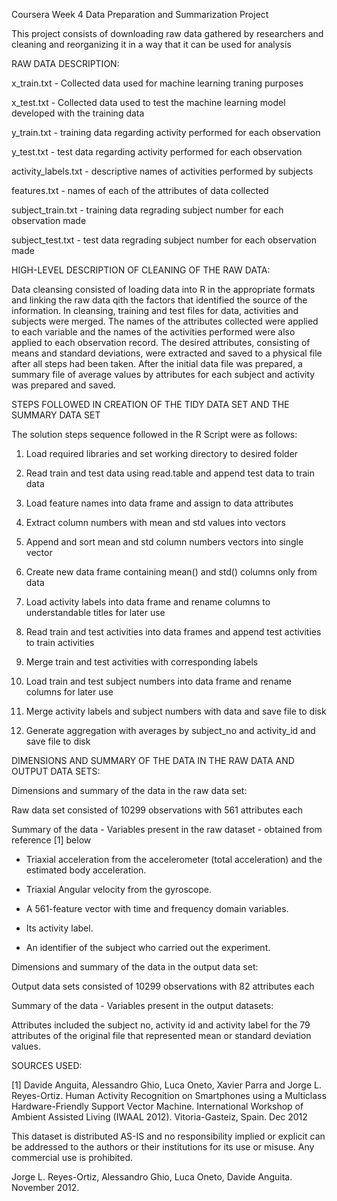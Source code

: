 Coursera Week 4 Data Preparation and Summarization Project

This project consists of downloading raw data gathered by researchers and cleaning and reorganizing it in a way that it can be used for analysis

RAW DATA DESCRIPTION:

x_train.txt - Collected data used for machine learning traning purposes

x_test.txt - Collected data used to test the machine learning model developed with the training data

y_train.txt - training data regarding activity performed for each observation

y_test.txt - test data regarding activity performed for each observation

activity_labels.txt - descriptive names of activities performed by subjects

features.txt - names of each of the attributes of data collected

subject_train.txt - training data regrading subject number for each observation made

subject_test.txt - test data regrading subject number for each observation made



HIGH-LEVEL DESCRIPTION OF CLEANING OF THE RAW DATA:

Data cleansing consisted of loading data into R in the appropriate formats and linking the raw data qith the factors that identified the source of the information. In cleansing, training and test files for data, activities and subjects were merged. The names of the attributes collected were applied to each variable and the names of the activities performed were also applied to each observation record. The desired attributes, consisting of means and standard deviations, were extracted and saved to a physical file after all steps had been taken. After the initial data file was prepared, a summary file of average values by attributes for each subject and activity was prepared and saved.


STEPS FOLLOWED IN CREATION OF THE TIDY DATA SET AND THE SUMMARY DATA SET

The solution steps sequence followed in the R Script were as follows:

 1. Load required libraries and set working directory to desired folder

 2. Read train and test data using read.table and append test data to train data

 3. Load feature names into data frame and assign to data attributes 

 4. Extract column numbers with mean and std values into vectors

 5. Append and sort mean and std column numbers vectors into single vector 

 6. Create new data frame containing mean() and std() columns only from data

 7. Load activity labels into data frame and rename columns to understandable titles for later use

 8. Read train and test activities into data frames and append test activities to train activities

 9. Merge train and test activities with corresponding labels

10. Load train and test subject numbers into data frame and rename columns for later use

11. Merge activity labels and subject numbers with data and save file to disk

12. Generate aggregation with averages by subject_no and activity_id and save file to disk



DIMENSIONS AND SUMMARY OF THE DATA IN THE RAW DATA AND OUTPUT DATA SETS: 

Dimensions and summary of the data in the raw data set:

  Raw data set consisted of 10299 observations with 561 attributes each

Summary of the data - Variables present in the raw dataset - obtained from reference [1] below

  - Triaxial acceleration from the accelerometer (total acceleration) and the estimated body acceleration.

  - Triaxial Angular velocity from the gyroscope. 

  - A 561-feature vector with time and frequency domain variables. 

  - Its activity label. 

  - An identifier of the subject who carried out the experiment.


Dimensions and summary of the data in the output data set:

  Output data sets consisted of 10299 observations with 82 attributes each 
 
Summary of the data - Variables present in the output datasets:

  Attributes included the subject no, activity id and activity label for the 79 attributes of the original file 
  that represented mean or standard deviation values.


SOURCES USED:

[1] Davide Anguita, Alessandro Ghio, Luca Oneto, Xavier Parra and Jorge L. Reyes-Ortiz. Human Activity Recognition on Smartphones using a Multiclass Hardware-Friendly Support Vector Machine. International Workshop of Ambient Assisted Living (IWAAL 2012). Vitoria-Gasteiz, Spain. Dec 2012

This dataset is distributed AS-IS and no responsibility implied or explicit can be addressed to the authors or their institutions for its use or misuse. Any commercial use is prohibited.

Jorge L. Reyes-Ortiz, Alessandro Ghio, Luca Oneto, Davide Anguita. November 2012.
